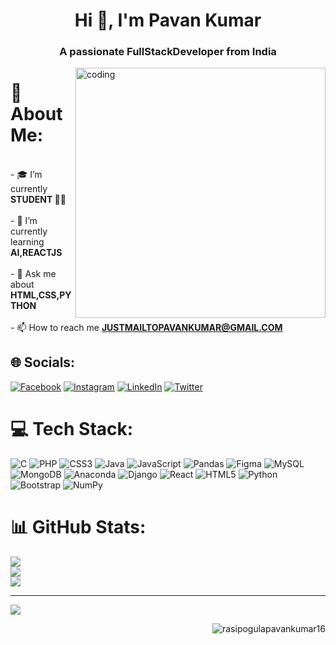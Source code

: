 <img href="https://github.com/Rasipogulapavankumar16/Rasipogulapavankumar16/blob/main/R%20PAVAN%20KUMAR%20BANNER.gif">
<h1 align="center">Hi 👋, I'm Pavan Kumar</h1>
<h3 align="center">A passionate FullStackDeveloper from India</h3>

<img align="right" alt="coding" width="400" src="https://user-images.githubusercontent.com/55389276/140866485-8fb1c876-9a8f-4d6a-98dc-08c4981eaf70.gif">

# 💫 About Me:
<br>- 🎓  I’m currently **STUDENT 👨‍🎓**<br><br>- 🌱 I’m currently learning **AI,REACTJS**<br><br>- 💬 Ask me about **HTML,CSS,PYTHON**<br><br>- 📫 How to reach me **JUSTMAILTOPAVANKUMAR@GMAIL.COM**


## 🌐 Socials:
[![Facebook](https://img.shields.io/badge/Facebook-%231877F2.svg?logo=Facebook&logoColor=white)](https://facebook.com/rasipogulapavankumar16) [![Instagram](https://img.shields.io/badge/Instagram-%23E4405F.svg?logo=Instagram&logoColor=white)](https://instagram.com/im__pawans) [![LinkedIn](https://img.shields.io/badge/LinkedIn-%230077B5.svg?logo=linkedin&logoColor=white)](https://linkedin.com/in/rasipogulapavankumar16) [![Twitter](https://img.shields.io/badge/Twitter-%231DA1F2.svg?logo=Twitter&logoColor=white)](https://twitter.com/pavankumar1618) 

# 💻 Tech Stack:
![C](https://img.shields.io/badge/c-%2300599C.svg?style=for-the-badge&logo=c&logoColor=white) ![PHP](https://img.shields.io/badge/php-%23777BB4.svg?style=for-the-badge&logo=php&logoColor=white) ![CSS3](https://img.shields.io/badge/css3-%231572B6.svg?style=for-the-badge&logo=css3&logoColor=white) ![Java](https://img.shields.io/badge/java-%23ED8B00.svg?style=for-the-badge&logo=java&logoColor=white) ![JavaScript](https://img.shields.io/badge/javascript-%23323330.svg?style=for-the-badge&logo=javascript&logoColor=%23F7DF1E) ![Pandas](https://img.shields.io/badge/pandas-%23150458.svg?style=for-the-badge&logo=pandas&logoColor=white) 	![Figma](https://img.shields.io/badge/figma-%23F24E1E.svg?style=for-the-badge&logo=figma&logoColor=white) ![MySQL](https://img.shields.io/badge/mysql-%2300f.svg?style=for-the-badge&logo=mysql&logoColor=white) ![MongoDB](https://img.shields.io/badge/MongoDB-%234ea94b.svg?style=for-the-badge&logo=mongodb&logoColor=white) ![Anaconda](https://img.shields.io/badge/Anaconda-%2344A833.svg?style=for-the-badge&logo=anaconda&logoColor=white) ![Django](https://img.shields.io/badge/django-%23092E20.svg?style=for-the-badge&logo=django&logoColor=white) ![React](https://img.shields.io/badge/react-%2320232a.svg?style=for-the-badge&logo=react&logoColor=%2361DAFB) ![HTML5](https://img.shields.io/badge/html5-%23E34F26.svg?style=for-the-badge&logo=html5&logoColor=white) ![Python](https://img.shields.io/badge/python-3670A0?style=for-the-badge&logo=python&logoColor=ffdd54) ![Bootstrap](https://img.shields.io/badge/bootstrap-%23563D7C.svg?style=for-the-badge&logo=bootstrap&logoColor=white) ![NumPy](https://img.shields.io/badge/numpy-%23013243.svg?style=for-the-badge&logo=numpy&logoColor=white)
# 📊 GitHub Stats:
![](https://github-readme-stats.vercel.app/api?username=Rasipogulapavankumar16&theme=radical&hide_border=false&include_all_commits=false&count_private=false)<br/>
![](https://github-readme-streak-stats.herokuapp.com/?user=Rasipogulapavankumar16&theme=radical&hide_border=false)<br/>
![](https://github-readme-stats.vercel.app/api/top-langs/?username=Rasipogulapavankumar16&theme=radical&hide_border=false&include_all_commits=false&count_private=false&layout=compact)

---
[![](https://visitcount.itsvg.in/api?id=Rasipogulapavankumar16&icon=5&color=1)](https://visitcount.itsvg.in)

<!-- Proudly created with GPRM ( https://gprm.itsvg.in ) -->

<p align="right"> <img src="https://komarev.com/ghpvc/?username=rasipogulapavankumar16&label=Profile%20views&color=0e75b6&style=flat" alt="rasipogulapavankumar16" /> </p>

